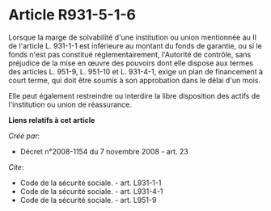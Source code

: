# Article R931-5-1-6

Lorsque la marge de solvabilité d'une institution ou union mentionnée au II de l'article L. 931-1-1 est inférieure au montant
du fonds de garantie, ou si le fonds n'est pas constitué réglementairement, l'Autorité de contrôle, sans préjudice de la mise
en œuvre des pouvoirs dont elle dispose aux termes des articles L. 951-9, L. 951-10 et L. 931-4-1, exige un plan de
financement à court terme, qui doit être soumis à son approbation dans le délai d'un mois. 

Elle peut également restreindre ou interdire la libre disposition des actifs de l'institution ou union de réassurance.

**Liens relatifs à cet article**

_Créé par_:

  - Décret n°2008-1154 du 7 novembre 2008 - art. 23

_Cite_:

  - Code de la sécurité sociale. - art. L931-1-1
  - Code de la sécurité sociale. - art. L931-4-1
  - Code de la sécurité sociale. - art. L951-9
